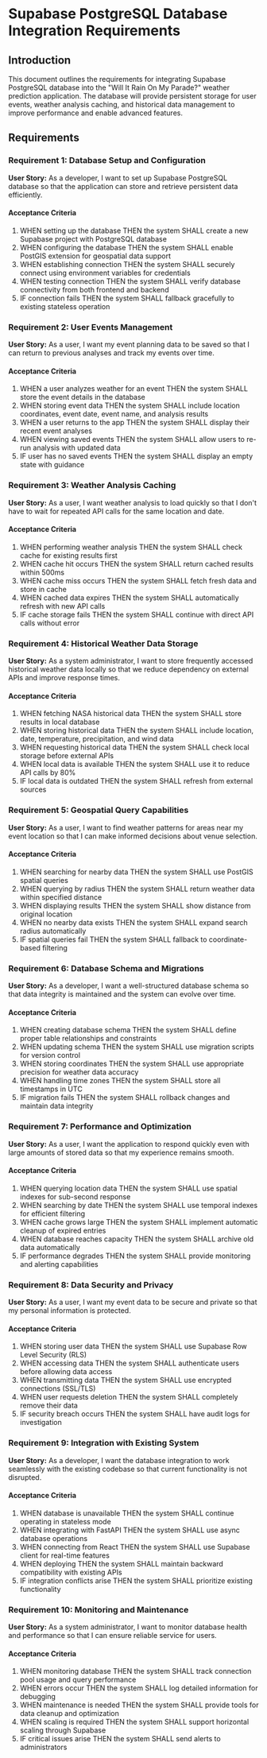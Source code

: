 # Supabase PostgreSQL Database Integration Requirements

## Introduction

This document outlines the requirements for integrating Supabase PostgreSQL database into the "Will It Rain On My Parade?" weather prediction application. The database will provide persistent storage for user events, weather analysis caching, and historical data management to improve performance and enable advanced features.

## Requirements

### Requirement 1: Database Setup and Configuration

**User Story:** As a developer, I want to set up Supabase PostgreSQL database so that the application can store and retrieve persistent data efficiently.

#### Acceptance Criteria

1. WHEN setting up the database THEN the system SHALL create a new Supabase project with PostgreSQL database
2. WHEN configuring the database THEN the system SHALL enable PostGIS extension for geospatial data support
3. WHEN establishing connection THEN the system SHALL securely connect using environment variables for credentials
4. WHEN testing connection THEN the system SHALL verify database connectivity from both frontend and backend
5. IF connection fails THEN the system SHALL fallback gracefully to existing stateless operation

### Requirement 2: User Events Management

**User Story:** As a user, I want my event planning data to be saved so that I can return to previous analyses and track my events over time.

#### Acceptance Criteria

1. WHEN a user analyzes weather for an event THEN the system SHALL store the event details in the database
2. WHEN storing event data THEN the system SHALL include location coordinates, event date, event name, and analysis results
3. WHEN a user returns to the app THEN the system SHALL display their recent event analyses
4. WHEN viewing saved events THEN the system SHALL allow users to re-run analysis with updated data
5. IF user has no saved events THEN the system SHALL display an empty state with guidance

### Requirement 3: Weather Analysis Caching

**User Story:** As a user, I want weather analysis to load quickly so that I don't have to wait for repeated API calls for the same location and date.

#### Acceptance Criteria

1. WHEN performing weather analysis THEN the system SHALL check cache for existing results first
2. WHEN cache hit occurs THEN the system SHALL return cached results within 500ms
3. WHEN cache miss occurs THEN the system SHALL fetch fresh data and store in cache
4. WHEN cached data expires THEN the system SHALL automatically refresh with new API calls
5. IF cache storage fails THEN the system SHALL continue with direct API calls without error

### Requirement 4: Historical Weather Data Storage

**User Story:** As a system administrator, I want to store frequently accessed historical weather data locally so that we reduce dependency on external APIs and improve response times.

#### Acceptance Criteria

1. WHEN fetching NASA historical data THEN the system SHALL store results in local database
2. WHEN storing historical data THEN the system SHALL include location, date, temperature, precipitation, and wind data
3. WHEN requesting historical data THEN the system SHALL check local storage before external APIs
4. WHEN local data is available THEN the system SHALL use it to reduce API calls by 80%
5. IF local data is outdated THEN the system SHALL refresh from external sources

### Requirement 5: Geospatial Query Capabilities

**User Story:** As a user, I want to find weather patterns for areas near my event location so that I can make informed decisions about venue selection.

#### Acceptance Criteria

1. WHEN searching for nearby data THEN the system SHALL use PostGIS spatial queries
2. WHEN querying by radius THEN the system SHALL return weather data within specified distance
3. WHEN displaying results THEN the system SHALL show distance from original location
4. WHEN no nearby data exists THEN the system SHALL expand search radius automatically
5. IF spatial queries fail THEN the system SHALL fallback to coordinate-based filtering

### Requirement 6: Database Schema and Migrations

**User Story:** As a developer, I want a well-structured database schema so that data integrity is maintained and the system can evolve over time.

#### Acceptance Criteria

1. WHEN creating database schema THEN the system SHALL define proper table relationships and constraints
2. WHEN updating schema THEN the system SHALL use migration scripts for version control
3. WHEN storing coordinates THEN the system SHALL use appropriate precision for weather data accuracy
4. WHEN handling time zones THEN the system SHALL store all timestamps in UTC
5. IF migration fails THEN the system SHALL rollback changes and maintain data integrity

### Requirement 7: Performance and Optimization

**User Story:** As a user, I want the application to respond quickly even with large amounts of stored data so that my experience remains smooth.

#### Acceptance Criteria

1. WHEN querying location data THEN the system SHALL use spatial indexes for sub-second response
2. WHEN searching by date THEN the system SHALL use temporal indexes for efficient filtering
3. WHEN cache grows large THEN the system SHALL implement automatic cleanup of expired entries
4. WHEN database reaches capacity THEN the system SHALL archive old data automatically
5. IF performance degrades THEN the system SHALL provide monitoring and alerting capabilities

### Requirement 8: Data Security and Privacy

**User Story:** As a user, I want my event data to be secure and private so that my personal information is protected.

#### Acceptance Criteria

1. WHEN storing user data THEN the system SHALL use Supabase Row Level Security (RLS)
2. WHEN accessing data THEN the system SHALL authenticate users before allowing data access
3. WHEN transmitting data THEN the system SHALL use encrypted connections (SSL/TLS)
4. WHEN user requests deletion THEN the system SHALL completely remove their data
5. IF security breach occurs THEN the system SHALL have audit logs for investigation

### Requirement 9: Integration with Existing System

**User Story:** As a developer, I want the database integration to work seamlessly with the existing codebase so that current functionality is not disrupted.

#### Acceptance Criteria

1. WHEN database is unavailable THEN the system SHALL continue operating in stateless mode
2. WHEN integrating with FastAPI THEN the system SHALL use async database operations
3. WHEN connecting from React THEN the system SHALL use Supabase client for real-time features
4. WHEN deploying THEN the system SHALL maintain backward compatibility with existing APIs
5. IF integration conflicts arise THEN the system SHALL prioritize existing functionality

### Requirement 10: Monitoring and Maintenance

**User Story:** As a system administrator, I want to monitor database health and performance so that I can ensure reliable service for users.

#### Acceptance Criteria

1. WHEN monitoring database THEN the system SHALL track connection pool usage and query performance
2. WHEN errors occur THEN the system SHALL log detailed information for debugging
3. WHEN maintenance is needed THEN the system SHALL provide tools for data cleanup and optimization
4. WHEN scaling is required THEN the system SHALL support horizontal scaling through Supabase
5. IF critical issues arise THEN the system SHALL send alerts to administrators